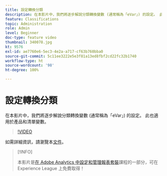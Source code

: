 ```yaml
---
title: 設定轉換分類
description: 在本影片中，我們將逐步解說分類轉換變數 (通常稱為「eVar」) 的設定。 此也適用於產品和清單變數。
feature: Classifications
topic: Administration
role: Admin
level: Beginner
doc-type: feature video
thumbnail: 340078.jpg
kt: 9576
exl-id: ae7760e6-5ec3-4e2a-a717-cf63b760bba0
source-git-commit: 5c11ee3222e5e3f81a13ed8fbf2cd22fc32b1740
workflow-type: ht
source-wordcount: '98'
ht-degree: 100%

---
```


# 設定轉換分類

在本影片中，我們將逐步解說分類轉換變數 (通常稱為「eVar」) 的設定。 此也適用於產品和清單變數。

>[!VIDEO](https://video.tv.adobe.com/v/340078/?quality=12&learn=on)

如需詳細資訊，請瀏覽本[文件](https://experienceleague.adobe.com/docs/analytics/admin/admin-tools/conversion-variables/conversion-classifications.html?lang=zh-Hant)。

>[!INFO]
>
> 本影片是[在 Adobe Analytics 中設定和管理報表套裝](https://experienceleague.adobe.com/?recommended=Analytics-A-1-2021.1.administration)課程的一部分，可在 Experience League 上免費取得！